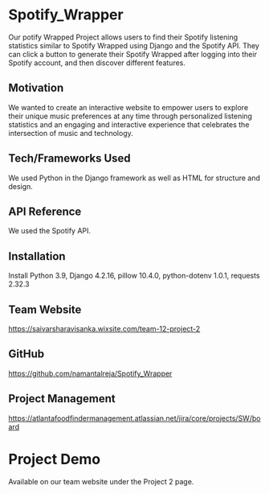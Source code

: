 # Spotify_Wrapper

Our potify Wrapped Project allows users to find their Spotify listening statistics similar to Spotify Wrapped using Django and the Spotify API. They can click a button to generate their Spotify Wrapped after logging into their Spotify account, and then discover different features.

## Motivation

We wanted to create an interactive website to empower users to explore their unique music preferences at any time through personalized listening statistics and an engaging and interactive experience that celebrates the intersection of music and technology.

## Tech/Frameworks Used

We used Python in the Django framework as well as HTML for structure and design.

## API Reference

We used the Spotify API.

## Installation

Install Python 3.9, Django 4.2.16, pillow 10.4.0, python-dotenv 1.0.1, requests 2.32.3

## Team Website

https://saivarsharavisanka.wixsite.com/team-12-project-2

## GitHub

https://github.com/namantalreja/Spotify_Wrapper

## Project Management

https://atlantafoodfindermanagement.atlassian.net/jira/core/projects/SW/board

# Project Demo

Available on our team website under the Project 2 page.
